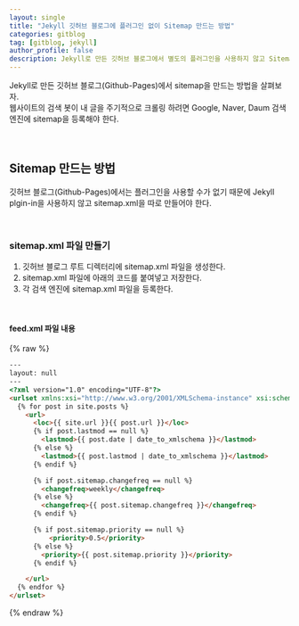 ```yaml
---
layout: single
title: "Jekyll 깃허브 블로그에 플러그인 없이 Sitemap 만드는 방법"
categories: gitblog
tag: [gitblog, jekyll]
author_profile: false
description: Jekyll로 만든 깃허브 블로그에서 별도의 플러그인을 사용하지 않고 Sitemap을 만드는 방법을 살펴보겠습니다.
---
```


Jekyll로 만든 깃허브 블로그(Github-Pages)에서 sitemap을 만드는 방법을 살펴보자.  
웹사이트의 검색 봇이 내 글을 주기적으로 크롤링 하려면 Google, Naver, Daum 검색엔진에 sitemap을 등록해야 한다.
<br>
<br>
<br>





## Sitemap 만드는 방법

깃허브 블로그(Github-Pages)에서는 플러그인을 사용할 수가 없기 때문에 Jekyll plgin-in을 사용하지 않고 sitemap.xml을 따로 만들어야 한다.

<br>



### sitemap.xml 파일 만들기

1. 깃허브 블로그 루트 디렉터리에 sitemap.xml 파일을 생성한다.
2. sitemap.xml 파일에 아래의 코드를 붙여넣고 저장한다.
3. 각 검색 엔진에 sitemap.xml 파일을 등록한다.

<br>


#### feed.xml 파일 내용

{% raw %}
```html
---
layout: null
---
<?xml version="1.0" encoding="UTF-8"?>
<urlset xmlns:xsi="http://www.w3.org/2001/XMLSchema-instance" xsi:schemaLocation="http://www.sitemaps.org/schemas/sitemap/0.9 http://www.sitemaps.org/schemas/sitemap/0.9/sitemap.xsd" xmlns="http://www.sitemaps.org/schemas/sitemap/0.9">
  {% for post in site.posts %}
    <url>
      <loc>{{ site.url }}{{ post.url }}</loc>
      {% if post.lastmod == null %}
        <lastmod>{{ post.date | date_to_xmlschema }}</lastmod>
      {% else %}
        <lastmod>{{ post.lastmod | date_to_xmlschema }}</lastmod>
      {% endif %}

      {% if post.sitemap.changefreq == null %}
        <changefreq>weekly</changefreq>
      {% else %}
        <changefreq>{{ post.sitemap.changefreq }}</changefreq>
      {% endif %}

      {% if post.sitemap.priority == null %}
          <priority>0.5</priority>
      {% else %}
        <priority>{{ post.sitemap.priority }}</priority>
      {% endif %}

    </url>
  {% endfor %}
</urlset>
```
{% endraw %}
